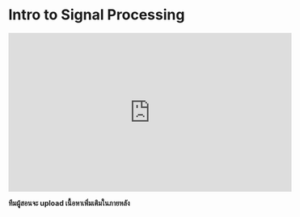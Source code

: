 # Intro to Signal Processing

<iframe width="560" height="315" src="https://www.youtube.com/embed/f2f0rRTNz5E" title="YouTube video player" frameborder="0" allow="accelerometer; autoplay; clipboard-write; encrypted-media; gyroscope; picture-in-picture; web-share" allowfullscreen></iframe>

**ทีมผู้สอนจะ upload เนื้อหาเพิ่มเติมในภายหลัง**